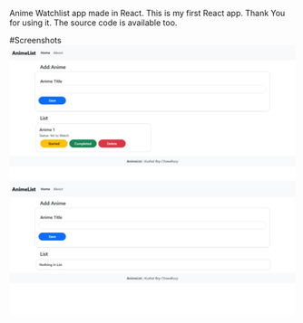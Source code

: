 Anime Watchlist app made in React. This is my first React app.
Thank You for using it. The source code is available too.

#Screenshots
![Visual Look of the project.](screenshots/Home.jpeg)
![Visual Look of the project when No Titles are added.](screenshots/Home_NoList.jpeg)